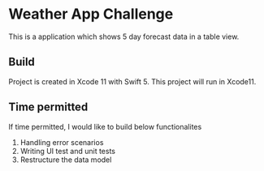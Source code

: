 # Weather App Challenge

This is a application which shows 5 day forecast data in a table view.

## Build

Project is created in Xcode 11 with Swift 5. This project will run in Xcode11.

## Time permitted

If time permitted, I would like to build below functionalites

1. Handling error scenarios
2. Writing UI test and unit tests
3. Restructure the data model

